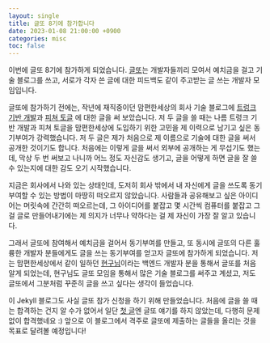```yaml
---
layout: single
title: 글또 8기에 참가합니다
date: 2023-01-08 21:00:00 +0900
categories: misc
toc: false
---
```


이번에 글또 8기에 참가하게 되었습니다. [글또](https://www.notion.so/zzsza/ac5b18a482fb4df497d4e8257ad4d516)는 개발자들끼리 모여서 예치금을 걸고 기술 블로그를 쓰고, 서로가 각자 쓴 글에 대한 피드백도 같이 주고받는 글 쓰는 개발자 모임입니다.

글또에 참가하기 전에는, 작년에 재직중이던 맘편한세상의 회사 기술 블로그에 [트렁크 기반 개발](https://tech.mfort.co.kr/blog/2022-08-05-trunk-based-development/)과 [피쳐 토글](https://tech.mfort.co.kr/blog/2022-11-24-feature-toggle/) 에 대한 글을 써 보았습니다. 저 두 글을 쓸 때는 나름 트렁크 기반 개발과 피쳐 토글을 맘편한세상에 도입하기 위한 고민을 제 이력으로 남기고 싶은 동기부여가 강력했습니다. 저 두 글은 제가 처음으로 제 이름으로 기술에 대한 글을 써서 공개한 것이기도 합니다. 처음에는 이렇게 글을 써서 외부에 공개하는 게 무섭기도 했는데, 막상 두 번 써보고 나니까 어느 정도 자신감도 생기고, 글을 어떻게 하면 글을 잘 쓸 수 있는지에 대한 감도 오기 시작했습니다.

지금은 회사에서 나와 있는 상태인데, 도저히 회사 밖에서 내 자신에게 글을 쓰도록 동기부여할 수 있는 방법이 마땅히 떠오르지 않았습니다. 사람들과 공유해보고 싶은 아이디어는 머릿속에 간간히 떠오르는데, 그 아이디어를 붙잡고 몇 시간씩 컴퓨터를 붙잡고 그걸 글로 만들어내기에는 제 의지가 너무나 약하다는 걸 제 자신이 가장 잘 알고 있습니다.

그래서 글또에 참여해서 예치금을 걸어서 동기부여를 만들고, 또 동시에 글또의 다른 훌륭한 개발자 분들에게도 글을 쓰는 동기부여를 얻고자 글또에 참가하게 되었습니다. 저는 맘편한세상에서 같이 일하던 [현구님](https://hyeon9mak.github.io/)이라는 백엔드 개발자 분을 통해서 글또를 처음 알게 되었는데, 현구님도 글또 모임을 통해서 많은 기술 블로그를 써주고 계셨고, 저도 글또에서 그분처럼 꾸준히 글을 쓰고 싶다는 생각이 들었습니다.

이 Jekyll 블로그도 사실 글또 참가 신청을 하기 위해 만들었습니다. 처음에 글을 쓸 때는 합격하는 건지 알 수가 없어서 일단 [첫 글](/blog/hello-jekyll)엔 글또 얘기를 하지 않았는데, 다행히 문제없이 합격했네요 :) 앞으로 이 블로그에서 격주로 글또에 제출하는 글들을 올리는 것을 목표로 달려볼 예정입니다!
